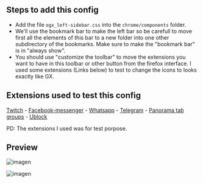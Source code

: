 ## Steps to add this config

<ul>
  <li>Add the file <code>ogx_left-sidebar.css</code> into the <code>chrome/components</code> folder.</li>
  <li>We'll use the bookmark bar to make the left bar so be carefull to move first all the elements of this bar to a new folder into one other subdirectory of the bookmarks. Make sure to make the "bookmark bar" is in "always show".</li>
  <li>You should use "customize the toolbar" to move the extensions you want to have in this toolbar or other button from the firefox interface. I used 
    some extensions (Links below) to test to change the icons to looks exactly like GX.</li>
</ul>

## Extensions used to test this config

[Twitch](https://addons.mozilla.org/es/firefox/addon/twitch-live-channels/) - 
[Facebook-messenger](https://addons.mozilla.org/es/firefox/addon/sideapp-for-messenger/) - 
[Whatsapp](https://addons.mozilla.org/es/firefox/addon/whatsapp-messenger/) - 
[Telegram](https://addons.mozilla.org/es/firefox/addon/messenger-for-telegram/) - 
[Panorama tab groups](https://addons.mozilla.org/es/firefox/addon/panorama-tab-groups/) - 
[Ublock](https://addons.mozilla.org/es/firefox/addon/ublock-origin/) </br>

<p>PD: The extensions I used was for test porpose.</p>

## Preview

![imagen](https://user-images.githubusercontent.com/22057609/196332981-707d0b09-4e69-418d-a521-024c57f14745.png)

![imagen](https://user-images.githubusercontent.com/22057609/195985244-3da8b779-7a3c-4cd2-9777-52e938cc30cd.png)
